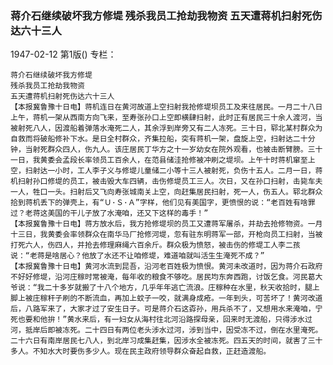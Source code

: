 ### 蒋介石继续破坏我方修堤  残杀我员工抢劫我物资  五天遭蒋机扫射死伤达六十三人

1947-02-12
第1版()
专栏：

    蒋介石继续破坏我方修堤
    残杀我员工抢劫我物资
    五天遭蒋机扫射死伤达六十三人
    【本报冀鲁豫十日电】蒋机连日在黄河故道上空扫射我抢修堤坝员工及来往居民。一月二十八日上午，蒋机一架从西南方向飞来，至寿张孙口上空即横肆扫射，此时正有居民三十余人渡河，当被射死八人，因渡船着弹落水淹死二人，其余浮到岸旁又有二人冻死。三十日，郓北某村群众为自救而将破船修补下水。是日全村群众，齐集拉船，突有蒋机一架，盘旋上空，扫射达二十分钟，当射死群众四人，伤九人。该庄居民丁华方之十一岁幼女在院外观看，也被击断臂膀。三十一日，我黄委会孟段长率领员工百余人，在范县储洼抢修被冲刷之堤坝。上午十时蒋机窜至上空，扫射达一小时，工人李子义与修堤儿童储二小等十三人被射死，负伤十五人。二月一日，蒋机扫射孙口修堤的员工，被击毁大车四辆，击伤修堤员工三人。次日，又在孙口扫射，击毙车夫一人，牲口一头。扫射后又飞向寿张城南关上空，向赶集居民扫射，死一人，伤五人。郓北群众拾到蒋机丢下的弹壳上，有“Ｕ·Ｓ·Ａ”字样，他们见有美国字，更愤恨的说：“老百姓有啥罪过？老蒋这美国的干儿子放了水淹咱，还又下这样的毒手！”
    【本报冀鲁豫十日电】蒋方放水后，我方抢修堤坝的员工又遭蒋军屠杀，并劫去抢修物资。一月十三日，我黄委会率领群众在南华马厂抢修河堤，忽有驻东明蒋军一部，开枪向员工扫射，当被打死六人，伤四人，并抢去修理麻绳六百余斤。群众极为愤怒，被击伤的修堤工人李二孩说：“老蒋是啥居心？他放了水还不让咱修堤，难道咱就叫活生生淹死不成？”
    【本报冀鲁豫十日电】黄河水流到昆吾，沿河老百姓极为愤恨。黄河未改道时，因为蒋介石政府不好好修堤，沿河庄稼时常被淹，每年收的粮食不够吃。居民均东奔西跑，讨饭乞食。河民葛大爷说：“我二十多岁就搬了十八个地方，几乎年年逃亡流浪。庄稼种在水里，秋天收拾时，腿上脚上被庄稼秆子刷的不断流血，再加上蚊子一咬，就满身成疮。一年到头，可苦坏了！黄河改道后，八路军来了，大家才过了安生日子。可是蒋介石这孬孙，用兵杀不了，又想用水来淹咱，宁死也要和他拚！”黄水来后，有一妇女从海村往北河沿路探母亲，回来时无渡船，只得涉水过河，抵岸后即被冻死。二十四日有两位老头涉水过河，涉到当中，因受冻不过，倒在水里淹死。二十六日有南岸居民七八人，到北岸习成集赶集，因涉水全被冻死。四五天的时间，就害了三十多人。不知水大时要伤多少人。现在民主政府领导群众奋起自救，正赶造渡船。
